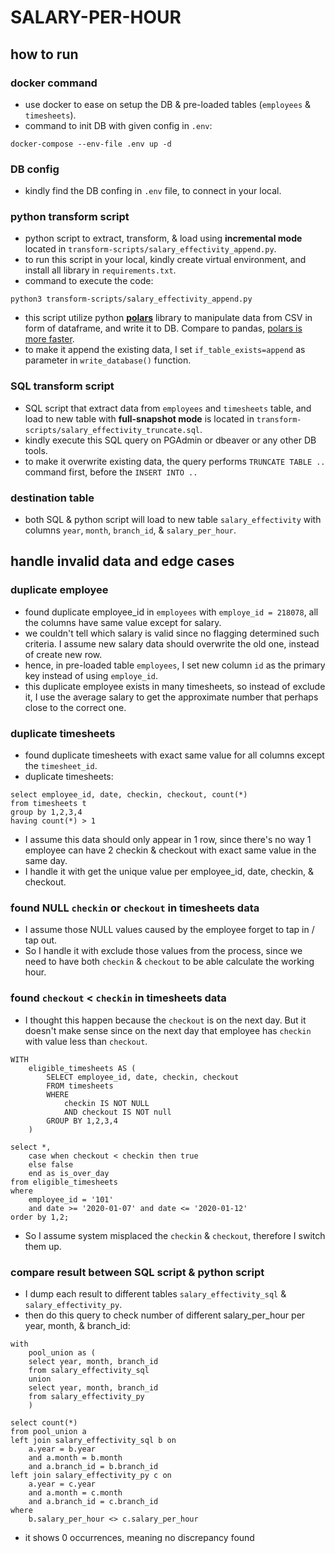 # SALARY-PER-HOUR

## how to run

### docker command 
* use docker to ease on setup the DB & pre-loaded tables (`employees` & `timesheets`).
* command to init DB with given config in `.env`:
```
docker-compose --env-file .env up -d
```

### DB config
* kindly find the DB confing in `.env` file, to connect in your local.

### python transform script
* python script to extract, transform, & load using **incremental mode** located in `transform-scripts/salary_effectivity_append.py`.
* to run this script in your local, kindly create virtual environment, and install all library in `requirements.txt`.
* command to execute the code:
```
python3 transform-scripts/salary_effectivity_append.py
```
* this script utilize python [**polars**](https://docs.pola.rs/) library to manipulate data from CSV in form of dataframe, and write it to DB. Compare to pandas, [polars is more faster](https://medium.com/cuenex/pandas-2-0-vs-polars-the-ultimate-battle-a378eb75d6d1).
* to make it append the existing data, I set `if_table_exists=append` as parameter in `write_database()` function.

### SQL transform script
* SQL script that extract data from `employees` and `timesheets` table, and load to new table with **full-snapshot mode** is located in `transform-scripts/salary_effectivity_truncate.sql`. 
* kindly execute this SQL query on PGAdmin or dbeaver or any other DB tools.
* to make it overwrite existing data, the query performs `TRUNCATE TABLE ..` command first, before the `INSERT INTO ..`

### destination table
* both SQL & python script will load to new table `salary_effectivity` with columns `year`, `month`, `branch_id`, & `salary_per_hour`.

## handle invalid data and edge cases

### duplicate employee
* found duplicate employee_id in `employees` with `employe_id = 218078`, all the columns have same value except for salary.
* we couldn't tell which salary is valid since no flagging determined such criteria. I assume new salary data should overwrite the old one, instead of create new row.
* hence, in pre-loaded table `employees`, I set new column `id` as the primary key instead of using `employe_id`.
* this duplicate employee exists in many timesheets, so instead of exclude it, I use the average salary to get the approximate number that perhaps close to the correct one.

### duplicate timesheets
* found duplicate timesheets with exact same value for all columns except the `timesheet_id`. 
* duplicate timesheets:
```
select employee_id, date, checkin, checkout, count(*)
from timesheets t 
group by 1,2,3,4
having count(*) > 1
```
* I assume this data should only appear in 1 row, since there's no way 1 employee can have 2 checkin & checkout with exact same value in the same day.
* I handle it with get the unique value per employee_id, date, checkin, & checkout.

### found NULL `checkin` or `checkout` in timesheets data
* I assume those NULL values caused by the employee forget to tap in / tap out.
* So I handle it with exclude those values from the process, since we need to have both `checkin` & `checkout` to be able calculate the working hour.

### found `checkout` < `checkin` in timesheets data
* I thought this happen because the `checkout` is on the next day. But it doesn't make sense since on the next day that employee has `checkin` with value less than `checkout`.
```
WITH
	eligible_timesheets AS (
		SELECT employee_id, date, checkin, checkout
		FROM timesheets
		WHERE
			checkin IS NOT NULL
			AND checkout IS NOT null
		GROUP BY 1,2,3,4
	)

select *,
	case when checkout < checkin then true
	else false
	end as is_over_day
from eligible_timesheets
where
	employee_id = '101'
	and date >= '2020-01-07' and date <= '2020-01-12'
order by 1,2;
```
* So I assume system misplaced the `checkin` & `checkout`, therefore I switch them up.

### compare result between SQL script & python script
* I dump each result to different tables `salary_effectivity_sql` & `salary_effectivity_py`.
* then do this query to check number of different salary_per_hour per year, month, & branch_id:
```
with
	pool_union as (
	select year, month, branch_id
	from salary_effectivity_sql
	union
	select year, month, branch_id
	from salary_effectivity_py
	)

select count(*)
from pool_union a
left join salary_effectivity_sql b on
	a.year = b.year
	and a.month = b.month
	and a.branch_id = b.branch_id
left join salary_effectivity_py c on
	a.year = c.year
	and a.month = c.month
	and a.branch_id = c.branch_id
where
	b.salary_per_hour <> c.salary_per_hour 
```
* it shows 0 occurrences, meaning no discrepancy found